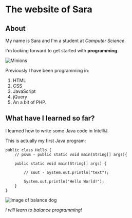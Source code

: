 <link href="/css/css.css" rel="stylesheet">

# The website of Sara

## About
My name is Sara and I'm a student at _Computer Science_.

I'm looking forward to get started with **programming**. 

![Minions](https://media.giphy.com/media/m6OomwWCojfS8/giphy.gif)

Previously I have been programming in:
1. HTML
2. CSS
3. JavaScript
4. jQuery 
5. An a bit of PHP.


## What have I learned so far?

I learned how to write some Java code in IntelliJ. 

This is actually my first Java program:

````
public class Hello {
    // psvm - public static void main(String[] args){
    
    public static void main(String[] args) {
    
        // sout - System.out.println("text");        
   
        System.out.println("Hello World!");
    }    
}
````

![Image of balance dog](https://media.giphy.com/media/c1c1M1a2yZDd9aVReu/giphy.gif)

_I will learn to balance programming!_

